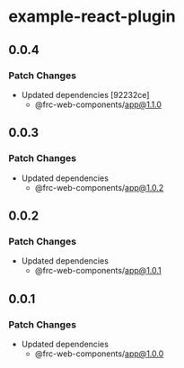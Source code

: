 # example-react-plugin

## 0.0.4

### Patch Changes

- Updated dependencies [92232ce]
  - @frc-web-components/app@1.1.0

## 0.0.3

### Patch Changes

- Updated dependencies
  - @frc-web-components/app@1.0.2

## 0.0.2

### Patch Changes

- Updated dependencies
  - @frc-web-components/app@1.0.1

## 0.0.1

### Patch Changes

- Updated dependencies
  - @frc-web-components/app@1.0.0
